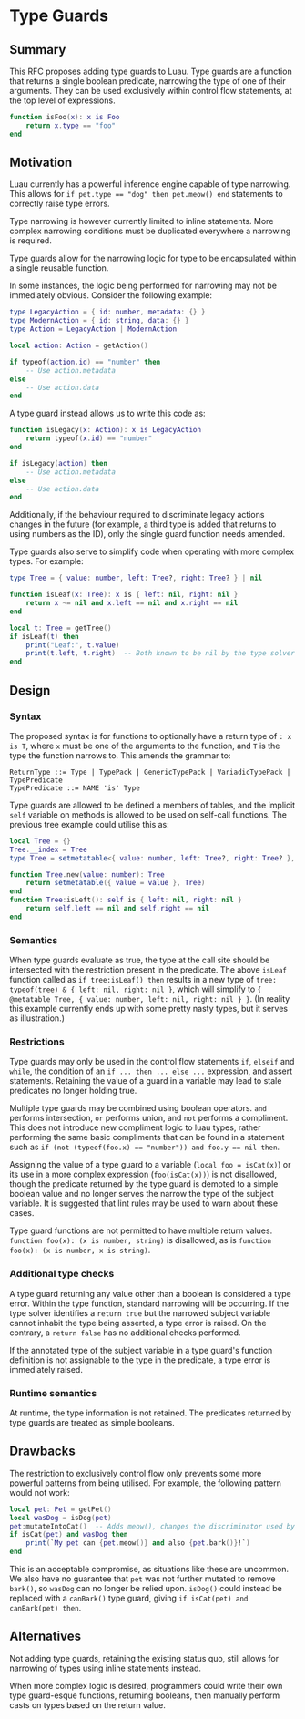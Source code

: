 # Type Guards
## Summary

This RFC proposes adding type guards to Luau. Type guards are a function that returns a single boolean predicate, narrowing the type of one of their arguments. They can be used exclusively within control flow statements, at the top level of expressions.

```lua
function isFoo(x): x is Foo
    return x.type == "foo"
end
```

## Motivation
Luau currently has a powerful inference engine capable of type narrowing. This allows for `if pet.type == "dog" then pet.meow() end` statements to correctly raise type errors.

Type narrowing is however currently limited to inline statements. More complex narrowing conditions must be duplicated everywhere a narrowing is required.

Type guards allow for the narrowing logic for type to be encapsulated within a single reusable function.

In some instances, the logic being performed for narrowing may not be immediately obvious. Consider the following example:

```lua
type LegacyAction = { id: number, metadata: {} }
type ModernAction = { id: string, data: {} }
type Action = LegacyAction | ModernAction

local action: Action = getAction()

if typeof(action.id) == "number" then
    -- Use action.metadata
else
    -- Use action.data
end
```

A type guard instead allows us to write this code as:

```lua
function isLegacy(x: Action): x is LegacyAction
    return typeof(x.id) == "number"
end

if isLegacy(action) then
    -- Use action.metadata
else
    -- Use action.data
end
```

Additionally, if the behaviour required to discriminate legacy actions changes in the future (for example, a third type is added that returns to using numbers as the ID), only the single guard function needs amended.

Type guards also serve to simplify code when operating with more complex types. For example:

```lua
type Tree = { value: number, left: Tree?, right: Tree? } | nil

function isLeaf(x: Tree): x is { left: nil, right: nil }
    return x ~= nil and x.left == nil and x.right == nil
end

local t: Tree = getTree()
if isLeaf(t) then
    print("Leaf:", t.value)
    print(t.left, t.right)  -- Both known to be nil by the type solver
end
```

## Design
### Syntax
The proposed syntax is for functions to optionally have a return type of `: x is T`, where `x` must be one of the arguments to the function, and `T` is the type the function narrows to. This amends the grammar to:

```
ReturnType ::= Type | TypePack | GenericTypePack | VariadicTypePack | TypePredicate
TypePredicate ::= NAME 'is' Type
```

Type guards are allowed to be defined a members of tables, and the implicit `self` variable on methods is allowed to be used on self-call functions. The previous tree example could utilise this as:

```lua
local Tree = {}
Tree.__index = Tree
type Tree = setmetatable<{ value: number, left: Tree?, right: Tree? }, Tree>

function Tree.new(value: number): Tree
    return setmetatable({ value = value }, Tree)
end
function Tree:isLeft(): self is { left: nil, right: nil }
    return self.left == nil and self.right == nil
end
```

### Semantics
When type guards evaluate as true, the type at the call site should be intersected with the restriction present in the predicate. The above `isLeaf` function called as `if tree:isLeaf() then` results in a new type of `tree: typeof(tree) & { left: nil, right: nil }`, which will simplify to `{ @metatable Tree, { value: number, left: nil, right: nil } }`. (In reality this example currently ends up with some pretty nasty types, but it serves as illustration.)

### Restrictions
Type guards may only be used in the control flow statements `if`, `elseif` and `while`, the condition of an `if ... then ... else ...` expression, and assert statements. Retaining the value of a guard in a variable may lead to stale predicates no longer holding true.

Multiple type guards may be combined using boolean operators. `and` performs intersection, `or` performs union, and `not` performs a compliment. This does not introduce new compliment logic to luau types, rather performing the same basic compliments that can be found in a statement such as `if (not (typeof(foo.x) == "number")) and foo.y == nil then`.

Assigning the value of a type guard to a variable (`local foo = isCat(x)`) or its use in a more complex expression (`foo(isCat(x))`) is not disallowed, though the predicate returned by the type guard is demoted to a simple boolean value and no longer serves the narrow the type of the subject variable. It is suggested that lint rules may be used to warn about these cases.

Type guard functions are not permitted to have multiple return values. `function foo(x): (x is number, string)` is disallowed, as is `function foo(x): (x is number, x is string)`.

### Additional type checks
A type guard returning any value other than a boolean is considered a type error. Within the type function, standard narrowing will be occurring. If the type solver identifies a `return true` but the narrowed subject variable cannot inhabit the type being asserted, a type error is raised. On the contrary, a `return false` has no additional checks performed.

If the annotated type of the subject variable in a type guard's function definition is not assignable to the type in the predicate, a type error is immediately raised.

### Runtime semantics
At runtime, the type information is not retained. The predicates returned by type guards are treated as simple booleans.

## Drawbacks
The restriction to exclusively control flow only prevents some more powerful patterns from being utilised. For example, the following pattern would not work:

```lua
local pet: Pet = getPet()
local wasDog = isDog(pet)
pet:mutateIntoCat()  -- Adds meow(), changes the discriminator used by isDog, but retains bark()
if isCat(pet) and wasDog then
    print(`My pet can {pet.meow()} and also {pet.bark()}!`)
end
```

This is an acceptable compromise, as situations like these are uncommon. We also have no guarantee that `pet` was not further mutated to remove `bark()`, so `wasDog` can no longer be relied upon. `isDog()` could instead be replaced with a `canBark()` type guard, giving `if isCat(pet) and canBark(pet) then`.

## Alternatives
Not adding type guards, retaining the existing status quo, still allows for narrowing of types using inline statements instead.

When more complex logic is desired, programmers could write their own type guard-esque functions, returning booleans, then manually perform casts on types based on the return value.
